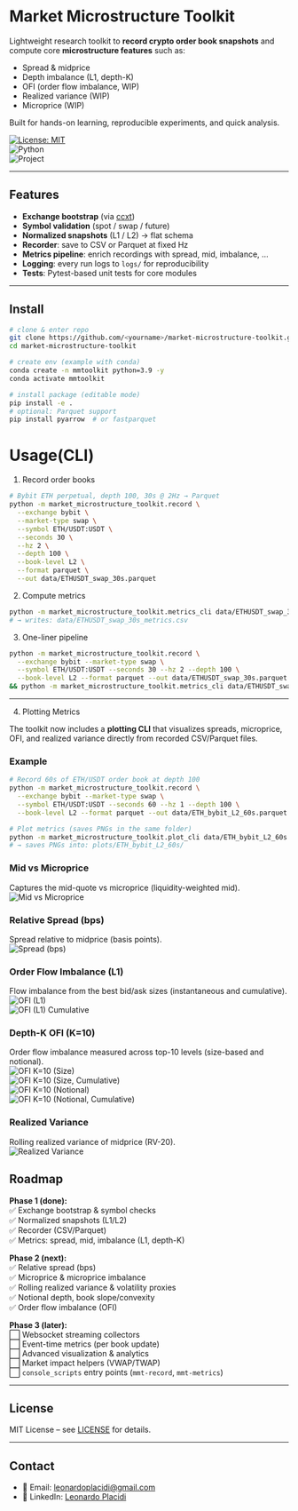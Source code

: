 # Market Microstructure Toolkit

Lightweight research toolkit to **record crypto order book snapshots** and compute core **microstructure features** such as:

- Spread & midprice  
- Depth imbalance (L1, depth-K)  
- OFI (order flow imbalance, WIP)  
- Realized variance (WIP)  
- Microprice (WIP)  

Built for hands-on learning, reproducible experiments, and quick analysis.

[![License: MIT](https://img.shields.io/badge/License-MIT-blue.svg)](LICENSE)  
![Python](https://img.shields.io/badge/python-3.10%2B-blue)  
![Project](https://img.shields.io/badge/status-WIP-informational)

---

## Features

- **Exchange bootstrap** (via [ccxt](https://github.com/ccxt/ccxt))  
- **Symbol validation** (spot / swap / future)  
- **Normalized snapshots** (L1 / L2) → flat schema  
- **Recorder**: save to CSV or Parquet at fixed Hz  
- **Metrics pipeline**: enrich recordings with spread, mid, imbalance, …  
- **Logging**: every run logs to `logs/` for reproducibility  
- **Tests**: Pytest-based unit tests for core modules  

---

## Install

```bash
# clone & enter repo
git clone https://github.com/<yourname>/market-microstructure-toolkit.git
cd market-microstructure-toolkit

# create env (example with conda)
conda create -n mmtoolkit python=3.9 -y
conda activate mmtoolkit

# install package (editable mode)
pip install -e .
# optional: Parquet support
pip install pyarrow  # or fastparquet
```

# Usage(CLI)
1) Record order books
```bash
# Bybit ETH perpetual, depth 100, 30s @ 2Hz → Parquet
python -m market_microstructure_toolkit.record \
  --exchange bybit \
  --market-type swap \
  --symbol ETH/USDT:USDT \
  --seconds 30 \
  --hz 2 \
  --depth 100 \
  --book-level L2 \
  --format parquet \
  --out data/ETHUSDT_swap_30s.parquet
  ```

2) Compute metrics
```bash
python -m market_microstructure_toolkit.metrics_cli data/ETHUSDT_swap_30s.parquet 100
# → writes: data/ETHUSDT_swap_30s_metrics.csv
```

3) One-liner pipeline
```bash
python -m market_microstructure_toolkit.record \
  --exchange bybit --market-type swap \
  --symbol ETH/USDT:USDT --seconds 30 --hz 2 --depth 100 \
  --book-level L2 --format parquet --out data/ETHUSDT_swap_30s.parquet \
&& python -m market_microstructure_toolkit.metrics_cli data/ETHUSDT_swap_30s.parquet 100
```
---

4) Plotting Metrics

The toolkit now includes a **plotting CLI** that visualizes spreads, microprice, OFI, and realized variance directly from recorded CSV/Parquet files.

### Example

```bash
# Record 60s of ETH/USDT order book at depth 100
python -m market_microstructure_toolkit.record \
  --exchange bybit --market-type swap \
  --symbol ETH/USDT:USDT --seconds 60 --hz 1 --depth 100 \
  --book-level L2 --format parquet --out data/ETH_bybit_L2_60s.parquet

# Plot metrics (saves PNGs in the same folder)
python -m market_microstructure_toolkit.plot_cli data/ETH_bybit_L2_60s.parquet --depth 100 --save
# → saves PNGs into: plots/ETH_bybit_L2_60s/
```

### Mid vs Microprice
Captures the mid-quote vs microprice (liquidity-weighted mid).  
![Mid vs Microprice](https://raw.githubusercontent.com/Gruntrexpewrus/market-microstructure-toolkit/main/plots/ETH_bybit_L2_60s/mid_micro.png)

### Relative Spread (bps)
Spread relative to midprice (basis points).  
![Spread (bps)](https://raw.githubusercontent.com/Gruntrexpewrus/market-microstructure-toolkit/main/plots/ETH_bybit_L2_60s/spread_bps.png)

### Order Flow Imbalance (L1)
Flow imbalance from the best bid/ask sizes (instantaneous and cumulative).  
![OFI (L1)](https://raw.githubusercontent.com/Gruntrexpewrus/market-microstructure-toolkit/main/plots/ETH_bybit_L2_60s/ofi.png)  
![OFI (L1) Cumulative](https://raw.githubusercontent.com/Gruntrexpewrus/market-microstructure-toolkit/main/plots/ETH_bybit_L2_60s/ofi_cum.png)

### Depth-K OFI (K=10)
Order flow imbalance measured across top-10 levels (size-based and notional).  
![OFI K=10 (Size)](https://raw.githubusercontent.com/Gruntrexpewrus/market-microstructure-toolkit/main/plots/ETH_bybit_L2_60s/ofi_k10_size.png)  
![OFI K=10 (Size, Cumulative)](https://raw.githubusercontent.com/Gruntrexpewrus/market-microstructure-toolkit/main/plots/ETH_bybit_L2_60s/ofi_k10_size_cum.png)  
![OFI K=10 (Notional)](https://raw.githubusercontent.com/Gruntrexpewrus/market-microstructure-toolkit/main/plots/ETH_bybit_L2_60s/ofi_k10_notional.png)  
![OFI K=10 (Notional, Cumulative)](https://raw.githubusercontent.com/Gruntrexpewrus/market-microstructure-toolkit/main/plots/ETH_bybit_L2_60s/ofi_k10_notional_cum.png)

### Realized Variance
Rolling realized variance of midprice (RV-20).  
![Realized Variance](https://raw.githubusercontent.com/Gruntrexpewrus/market-microstructure-toolkit/main/plots/ETH_bybit_L2_60s/rv.png)

## Roadmap

**Phase 1 (done):**  
✅ Exchange bootstrap & symbol checks  
✅ Normalized snapshots (L1/L2)  
✅ Recorder (CSV/Parquet)  
✅ Metrics: spread, mid, imbalance (L1, depth-K)  

**Phase 2 (next):**  
✅ Relative spread (bps)  
✅ Microprice & microprice imbalance  
✅ Rolling realized variance & volatility proxies  
✅ Notional depth, book slope/convexity  
✅ Order flow imbalance (OFI)  

**Phase 3 (later):**  
⬜ Websocket streaming collectors  
⬜ Event-time metrics (per book update)  
⬜ Advanced visualization & analytics  
⬜ Market impact helpers (VWAP/TWAP)  
⬜ `console_scripts` entry points (`mmt-record`, `mmt-metrics`)  

---

## License

MIT License – see [LICENSE](LICENSE) for details.

---

## Contact

- 📧 Email: leonardoplacidi@gmail.com  
- 💼 LinkedIn: [Leonardo Placidi](https://www.linkedin.com/in/leonardo-p-570616198/)  
